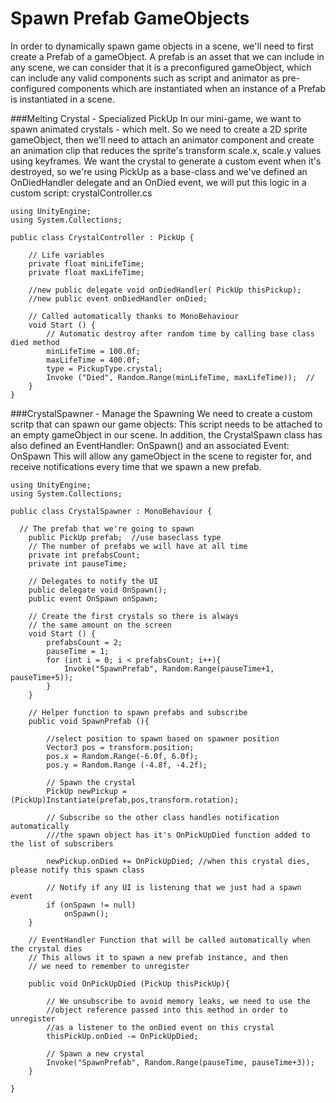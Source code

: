 # Spawn Prefab GameObjects
In order to dynamically spawn game objects in a scene, we'll need to first create a Prefab of a gameObject.  A prefab is an asset that we can include in any scene, we can consider that it is a preconfigured gameObject, which can include any valid components such as script and animator as pre-configured components which are instantiated when an instance of a Prefab is instantiated in a scene.  

###Melting Crystal - Specialized PickUp 
In our mini-game, we want to spawn animated crystals - which melt.  So we need to create a 2D sprite gameObject, then we'll need to attach an animator component and create an animation clip that reduces the sprite's transform scale.x, scale.y values using keyframes.  We want the crystal to generate a custom event when it's destroyed, so we're using PickUp as a base-class and we've defined an OnDiedHandler delegate and an OnDied event, we will put this logic in a custom script: crystalController.cs  
```
using UnityEngine;
using System.Collections;

public class CrystalController : PickUp {

	// Life variables
	private float minLifeTime;
	private float maxLifeTime;

	//new public delegate void onDiedHandler( PickUp thisPickup);
	//new public event onDiedHandler onDied; 

	// Called automatically thanks to MonoBehaviour
	void Start () {
		// Automatic destroy after random time by calling base class died method
		minLifeTime = 100.0f;
		maxLifeTime = 400.0f;
		type = PickupType.crystal;
 		Invoke ("Died", Random.Range(minLifeTime, maxLifeTime));  //
	}
}
```

###CrystalSpawner - Manage the Spawning
We need to create a custom scritp that can spawn our game objects: 
This script needs to be attached to an empty gameObject in our scene. 
In addition, the CrystalSpawn class has also defined an EventHandler: OnSpawn() and an associated Event: OnSpawn
This will allow any gameObject in the scene to register for, and receive notifications every time that we spawn a new prefab.

```
using UnityEngine;
using System.Collections;

public class CrystalSpawner : MonoBehaviour {

  // The prefab that we're going to spawn 
	public PickUp prefab;  //use baseclass type
	// The number of prefabs we will have at all time
	private int prefabsCount;
	private int pauseTime;

	// Delegates to notify the UI
	public delegate void OnSpawn();
	public event OnSpawn onSpawn;

	// Create the first crystals so there is always
	// the same amount on the screen
	void Start () {
		prefabsCount = 2;
		pauseTime = 1;
		for (int i = 0; i < prefabsCount; i++){
			Invoke("SpawnPrefab", Random.Range(pauseTime+1, pauseTime+5)); 
		}
	}

	// Helper function to spawn prefabs and subscribe
	public void SpawnPrefab (){

		//select position to spawn based on spawner position
		Vector3 pos = transform.position;
		pos.x = Random.Range(-6.0f, 6.0f);
		pos.y = Random.Range (-4.8f, -4.2f);

		// Spawn the crystal
		PickUp newPickup = (PickUp)Instantiate(prefab,pos,transform.rotation);

		// Subscribe so the other class handles notification automatically
		///the spawn object has it's OnPickUpDied function added to the list of subscribers

		newPickup.onDied += OnPickUpDied; //when this crystal dies, please notify this spawn class

		// Notify if any UI is listening that we just had a spawn event
		if (onSpawn != null)  
			onSpawn();
	}

	// EventHandler Function that will be called automatically when the crystal dies
    // This allows it to spawn a new prefab instance, and then 
    // we need to remember to unregister
    
	public void OnPickUpDied (PickUp thisPickUp){

		// We unsubscribe to avoid memory leaks, we need to use the
		//object reference passed into this method in order to unregister
		//as a listener to the onDied event on this crystal
		thisPickUp.onDied -= OnPickUpDied;

		// Spawn a new crystal 
		Invoke("SpawnPrefab", Random.Range(pauseTime, pauseTime+3));
	}
		
}

```
